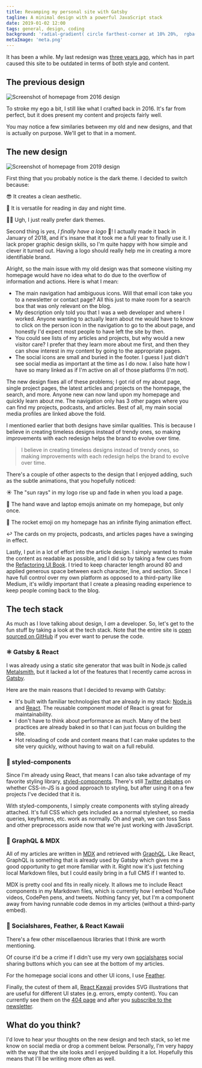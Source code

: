 ```yaml
---
title: Revamping my personal site with Gatsby
tagline: A minimal design with a powerful JavaScript stack
date: 2019-01-02 12:00
tags: general, design, coding
background: 'radial-gradient( circle farthest-corner at 10% 20%,  rgba(48,49,142,1) 0%, rgba(94,93,223,1) 90% )'
metaImage: 'meta.png'
---
```


It has been a while. My last redesign was [three years ago](https://sunnysingh.io/blog/redesign-2016), which has in part caused this site to be outdated in terms of both style and content.

## The previous design

![Screenshot of homepage from 2016 design](2016-homepage.png 'Previous 2016 Design')

To stroke my ego a bit, I still like what I crafted back in 2016. It's far from perfect, but it does present my content and projects fairly well.

You may notice a few similaries between my old and new designs, and that is actually on purpose. We'll get to that in a moment.

## The new design

![Screenshot of homepage from 2019 design](2019-homepage.png 'New 2019 Design')

First thing that you probably notice is the dark theme. I decided to switch because:

😎 It creates a clean aesthetic.

📖 It is versatile for reading in day and night time.

🤷‍♂️ Ugh, I just really prefer dark themes.

Second thing is _yes, I finally have a logo_ 🎉! I actually made it back in January of 2018, and it's insane that it took me a full year to finally use it. I lack proper graphic design skills, so I'm quite happy with how simple and clever it turned out. Having a logo should really help me in creating a more identifiable brand.

Alright, so the main issue with my old design was that someone visiting my homepage would have no idea what to do due to the overflow of information and actions. Here is what I mean:

- The main navigation had ambiguous icons. Will that email icon take you to a newsletter or contact page? All this just to make room for a search box that was only relevant on the blog.
- My description only told you that I was a web developer and where I worked. Anyone wanting to actually learn about me would have to know to click on the person icon in the navigation to go to the about page, and honestly I'd expect most people to have left the site by then.
- You could see lists of my articles and projects, but why would a new visitor care? I prefer that they learn more about me first, and then they can show interest in my content by going to the appropriate pages.
- The social icons are small and buried in the footer. I guess I just didn't see social media as important at the time as I do now. I also hate how I have so many linked as if I'm active on all of those platforms (I'm not).

The new design fixes all of these problems; I got rid of my about page, single project pages, the latest articles and projects on the homepage, the search, and more. Anyone new can now land upon my homepage and quickly learn about me. The navigation only has 3 other pages where you can find my projects, podcasts, and articles. Best of all, my main social media profiles are linked above the fold.

I mentioned earlier that both designs have similar qualities. This is because I believe in creating timeless designs instead of trendy ones, so making improvements with each redesign helps the brand to evolve over time.

> I believe in creating timeless designs instead of trendy ones, so making improvements with each redesign helps the brand to evolve over time.

There's a couple of other aspects to the design that I enjoyed adding, such as the subtle animations, that you hopefully noticed:

☀️ The "sun rays" in my logo rise up and fade in when you load a page.

👋 The hand wave and laptop emojis animate on my homepage, but only once.

🚀 The rocket emoji on my homepage has an infinite flying animation effect.

↩️ The cards on my projects, podcasts, and articles pages have a swinging in effect.

Lastly, I put in a lot of effort into the article design. I simply wanted to make the content as readable as possible, and I did so by taking a few cues from the [Refactoring UI Book](https://refactoringui.com/book/). I tried to keep character length around 80 and applied generous space between each character, line, and section. Since I have full control over my own platform as opposed to a third-party like Medium, it's wildly important that I create a pleasing reading experience to keep people coming back to the blog.

## The tech stack

As much as I love talking about design, I _am_ a developer. So, let's get to the fun stuff by taking a look at the tech stack. Note that the entire site is [open sourced on GitHub](https://github.com/sunnysingh/sunnysingh.io) if you ever want to peruse the code.

### ⚛️ Gatsby & React

I was already using a static site generator that was built in Node.js called [Metalsmith](https://metalsmith.io/), but it lacked a lot of the features that I recently came across in [Gatsby](https://www.gatsbyjs.org/).

Here are the main reasons that I decided to revamp with Gatsby:

- It's built with familiar technologies that are already in my stack: [Node.js](https://nodejs.org/en/) and [React](https://reactjs.org/). The reusable component model of React is great for maintainability.
- I don't have to think about performance as much. Many of the best practices are already baked in so that I can just focus on building the site.
- Hot reloading of code and content means that I can make updates to the site very quickly, without having to wait on a full rebuild.

### 💅 styled-components

Since I'm already using React, that means I can also take advantage of my favorite styling library, [styled-components](https://www.styled-components.com/). There's still [Twitter debates](https://twitter.com/hashtag/cssinjs?lang=en) on whether CSS-in-JS is a good approach to styling, but after using it on a few projects I've decided that it is.

With styled-components, I simply create components with styling already attached. It's full CSS which gets included as a normal stylesheet, so media queries, keyframes, etc. work as normally. Oh and yeah, we can toss Sass and other preprocessors aside now that we're just working with JavaScript.

### 📖 GraphQL & MDX

All of my articles are written in [MDX](https://mdxjs.com/) and retrieved with [GraphQL](https://graphql.org/). Like React, GraphQL is something that is already used by Gatsby which gives me a good opportunity to get more familiar with it. Right now it's just fetching local Markdown files, but I could easily bring in a full CMS if I wanted to.

MDX is pretty cool and fits in really nicely. It allows me to include React components in my Markdown files, which is currently how I embed YouTube videos, CodePen pens, and tweets. Nothing fancy yet, but I'm a component away from having runnable code demos in my articles (without a third-party embed).

### 📣 Socialshares, Feather, & React Kawaii

There's a few other miscellaenous libraries that I think are worth mentioning.

Of course it'd be a crime if I didn't use my very own [socialshares](https://socialshar.es/) social sharing buttons which you can see at the bottom of my articles.

For the homepage social icons and other UI icons, I use [Feather](https://feathericons.com/).

Finally, the cutest of them all, [React Kawaii](https://react-kawaii.now.sh/) provides SVG illustrations that are useful for different UI states (e.g. errors, empty content). You can currently see them on the [404 page](/404) and after you [subscribe to the newsletter](/news).

<TweetEmbed username="sunnysinghio" id="1079072974920208386" />

## What do you think?

I'd love to hear your thoughts on the new design and tech stack, so let me know on social media or drop a comment below. Personally, I'm very happy with the way that the site looks and I enjoyed building it a lot. Hopefully this means that I'll be writing more often as well.
